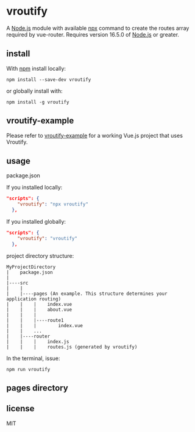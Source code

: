 # vroutify

A [Node.js](https://nodejs.org) module with available [npx](https://www.npmjs.com/package.npx) command to create the routes array required by vue-router.
Requires version 16.5.0 of [Node.js](https://nodejs.org) or greater.

## install

With [npm](http://npmjs.org) install locally:

```
npm install --save-dev vroutify
```

or globally install with:

```
npm install -g vroutify
```

## vroutify-example

Please refer to [vroutify-example](https://github.com/wiowou/vroutify-example) for a working Vue.js project that uses Vroutify.

## usage

package.json

If you installed locally:

```json
"scripts": {
    "vroutify": "npx vroutify"
  },
```

If you installed globally:

```json
"scripts": {
    "vroutify": "vroutify"
  },
```

project directory structure:

```
MyProjectDirectory
|    package.json
|
|----src
|    |
|    |----pages (An example. This structure determines your application routing)
|    |    |    index.vue
|    |    |    about.vue
|    |    |
|    |    |----route1
|    |    |        index.vue
|    |    ...
|    |----router
|    |    |    index.js
|    |    |    routes.js (generated by vroutify)
```

In the terminal, issue:

```
npm run vroutify
```

## pages directory

## license

MIT
